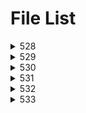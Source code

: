 # File List

<details>
<summary>528</summary>

- [mod](https://ponapon280.github.io/5chSummary/528/mod.html)
- [sum](https://ponapon280.github.io/5chSummary/528/sum.html)
</details>

<details>
<summary>529</summary>

- [mod](https://ponapon280.github.io/5chSummary/529/mod.html)
- [sum](https://ponapon280.github.io/5chSummary/529/sum.html)
- [url](https://ponapon280.github.io/5chSummary/529/url.html)
</details>

<details>
<summary>530</summary>

- [mod](https://ponapon280.github.io/5chSummary/530/mod.html)
- [sum](https://ponapon280.github.io/5chSummary/530/sum.html)
- [url](https://ponapon280.github.io/5chSummary/530/url.html)
</details>

<details>
<summary>531</summary>

- [mod](https://ponapon280.github.io/5chSummary/531/mod.html)
- [mod_2](https://ponapon280.github.io/5chSummary/531/mod_2.html)
- [sum](https://ponapon280.github.io/5chSummary/531/sum.html)
- [url](https://ponapon280.github.io/5chSummary/531/url.html)
</details>

<details>
<summary>532</summary>

- [mod](https://ponapon280.github.io/5chSummary/532/mod.html)
- [mod_1](https://ponapon280.github.io/5chSummary/532/mod_1.html)
- [mod_2](https://ponapon280.github.io/5chSummary/532/mod_2.html)
- [mod_3](https://ponapon280.github.io/5chSummary/532/mod_3.html)
- [mod_4](https://ponapon280.github.io/5chSummary/532/mod_4.html)
- [mod_5](https://ponapon280.github.io/5chSummary/532/mod_5.html)
- [sum](https://ponapon280.github.io/5chSummary/532/sum.html)
- [sum_1](https://ponapon280.github.io/5chSummary/532/sum_1.html)
- [sum_2](https://ponapon280.github.io/5chSummary/532/sum_2.html)
- [sum_3](https://ponapon280.github.io/5chSummary/532/sum_3.html)
- [sum_4](https://ponapon280.github.io/5chSummary/532/sum_4.html)
- [sum_5](https://ponapon280.github.io/5chSummary/532/sum_5.html)
- [url](https://ponapon280.github.io/5chSummary/532/url.html)
</details>

<details>
<summary>533</summary>

- [mod](https://ponapon280.github.io/5chSummary/533/mod.html)
- [mod_1](https://ponapon280.github.io/5chSummary/533/mod_1.html)
- [mod_2](https://ponapon280.github.io/5chSummary/533/mod_2.html)
- [mod_3](https://ponapon280.github.io/5chSummary/533/mod_3.html)
- [mod_4](https://ponapon280.github.io/5chSummary/533/mod_4.html)
- [mod_5](https://ponapon280.github.io/5chSummary/533/mod_5.html)
- [sum](https://ponapon280.github.io/5chSummary/533/sum.html)
- [sum_1](https://ponapon280.github.io/5chSummary/533/sum_1.html)
- [sum_2](https://ponapon280.github.io/5chSummary/533/sum_2.html)
- [sum_3](https://ponapon280.github.io/5chSummary/533/sum_3.html)
- [sum_4](https://ponapon280.github.io/5chSummary/533/sum_4.html)
- [sum_5](https://ponapon280.github.io/5chSummary/533/sum_5.html)
- [url](https://ponapon280.github.io/5chSummary/533/url.html)
</details>

